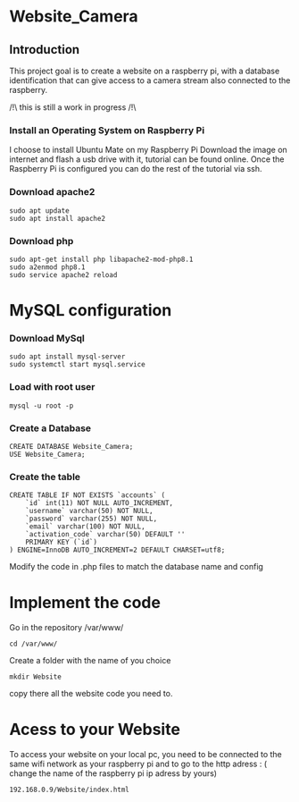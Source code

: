 # Website_Camera

## Introduction
This project goal is to create a website on a raspberry pi, with a database identification that can give access to a camera stream also connected to the raspberry. 

/!\ this is still a work in progress /!\

### Install an Operating System on Raspberry Pi

I choose to install Ubuntu Mate on my Raspberry Pi
Download the image on internet and flash a usb drive with it, tutorial can be found online. 
Once the Raspberry Pi is configured you can do the rest of the tutorial via ssh. 

### Download apache2 
````
sudo apt update
sudo apt install apache2 
````
### Download php 
````
sudo apt-get install php libapache2-mod-php8.1
sudo a2enmod php8.1
sudo service apache2 reload
````

# MySQL configuration 

### Download MySql 
````
sudo apt install mysql-server
sudo systemctl start mysql.service
````
### Load with root user
````
mysql -u root -p
````
### Create a Database
````
CREATE DATABASE Website_Camera;
USE Website_Camera;
````
### Create the table 
````
CREATE TABLE IF NOT EXISTS `accounts` (
	`id` int(11) NOT NULL AUTO_INCREMENT,
  	`username` varchar(50) NOT NULL,
  	`password` varchar(255) NOT NULL,
  	`email` varchar(100) NOT NULL,
    `activation_code` varchar(50) DEFAULT ''
    PRIMARY KEY (`id`)
) ENGINE=InnoDB AUTO_INCREMENT=2 DEFAULT CHARSET=utf8;
````
Modify the code in .php files to match the database name and config

# Implement the code

Go in the repository /var/www/
````
cd /var/www/
````
Create a folder with the name of you choice 

````
mkdir Website
````
copy there all the website code you need to. 

# Acess to your Website

To access your website on your local pc, you need to be connected to the same wifi network as your raspberry pi and to go to the http adress : ( change the name of the raspberry pi ip adress by yours) 
````
192.168.0.9/Website/index.html
````

